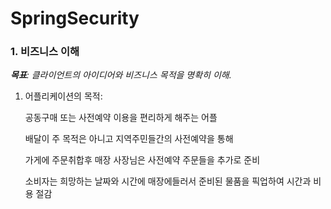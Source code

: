 # SpringSecurity

### 1. **비즈니스 이해**

***목표**: 클라이언트의 아이디어와 비즈니스 목적을 명확히 이해.*

1. 어플리케이션의 목적:
    
    공동구매 또는 사전예약 이용을 편리하게 해주는 어플
    
    배달이 주 목적은 아니고 지역주민들간의 사전예약을 통해
    
    가게에 주문취합후 매장 사장님은 사전예약 주문들을 추가로 준비
    
    소비자는 희망하는 날짜와 시간에 매장에들러서 준비된 물품을 픽업하여 시간과 비용 절감
